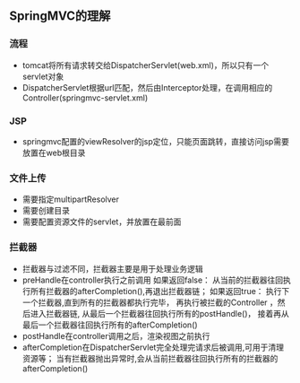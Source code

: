 ## SpringMVC的理解
### 流程
- tomcat将所有请求转交给DispatcherServlet(web.xml)，所以只有一个servlet对象
- DispatcherServlet根据url匹配，然后由Interceptor处理，在调用相应的Controller(springmvc-servlet.xml)

### JSP
- springmvc配置的viewResolver的jsp定位，只能页面跳转，直接访问jsp需要放置在web根目录

### 文件上传
- 需要指定multipartResolver
- 需要创建目录
- 需要配置资源文件的servlet，并放置在最前面

### 拦截器
- 拦截器与过滤不同，拦截器主要是用于处理业务逻辑
- preHandle在controller执行之前调用
    如果返回false：
        从当前的拦截器往回执行所有拦截器的afterCompletion(),再退出拦截器链；
    如果返回true：
        执行下一个拦截器,直到所有的拦截器都执行完毕，
        再执行被拦截的Controller ，然后进入拦截器链,
        从最后一个拦截器往回执行所有的postHandle()，
        接着再从最后一个拦截器往回执行所有的afterCompletion() 
- postHandle在controller调用之后，渲染视图之前执行
- afterCompletion在DispatcherServlet完全处理完请求后被调用,可用于清理资源等；
    当有拦截器抛出异常时,会从当前拦截器往回执行所有的拦截器的afterCompletion() 